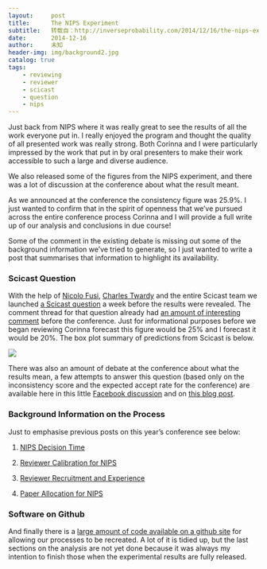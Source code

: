 ```yaml
---
layout:     post
title:      The NIPS Experiment
subtitle:   转载自：http://inverseprobability.com/2014/12/16/the-nips-experiment
date:       2014-12-16
author:     未知
header-img: img/background2.jpg
catalog: true
tags:
    - reviewing
    - reviewer
    - scicast
    - question
    - nips
---
```


Just back from NIPS where it was really great to see the results of all the work everyone put in. I really enjoyed the program and thought the quality of all presented work was really strong. Both Corinna and I were particularly impressed by the work that put in by oral presenters to make their work accessible to such a large and diverse audience.

We also released some of the figures from the NIPS experiment, and there was a lot of discussion at the conference about what the result meant.

As we announced at the conference the consistency figure was 25.9%. I just wanted to confirm that in the spirit of openness that we’ve pursued across the entire conference process Corinna and I will provide a full write up of our analysis and conclusions in due course!

Some of the comment in the existing debate is missing out some of the background information we’ve tried to generate, so I just wanted to write a post that summarises that information to highlight its availability.

### Scicast Question

With the help of [Nicolo Fusi](http://nicolofusi.com/), [Charles Twardy](http://blog.scicast.org/tag/charles-twardy) and the entire Scicast team we launched [a Scicast question](https://scicast.org/#!/questions/1083/trades/create/power) a week before the results were revealed. The comment thread for that question already had [an amount of interesting comment](https://scicast.org/#!/questions/1083/comments/power) before the conference. Just for informational purposes before we began reviewing Corinna forecast this figure would be 25% and I forecast it would be 20%. The box plot summary of predictions from Scicast is below.

![](http://inverseprobability.com/assets/forecast.png)


There was also an amount of debate at the conference about what the results mean, a few attempts to answer this question (based only on the inconsistency score and the expected accept rate for the conference) are available here in this little [Facebook discussion](https://www.facebook.com/photo.php?fbid=10152999318811042&set=a.488500766041.291374.552771041&type=1&theater) and on [this blog post](http://mrtz.org/blog/the-nips-experiment).

### Background Information on the Process

Just to emphasise previous posts on this year’s conference see below:

1. [NIPS Decision Time](http://inverseprobability.com/2014/09/13/nips-decision-time)

1. [Reviewer Calibration for NIPS](http://inverseprobability.com/2014/08/02/reviewer-calibration-for-nips)

1. [Reviewer Recruitment and Experience](http://inverseprobability.com/2014/07/24/nips-reviewer-recruitment-and-experience)

1. [Paper Allocation for NIPS](http://inverseprobability.com/2014/06/28/paper-allocation-for-nips)


### Software on Github

And finally there is a [large amount of code available on a github site](https://github.com/sods/conference) for allowing our processes to be recreated. A lot of it is tidied up, but the last sections on the analysis are not yet done because it was always my intention to finish those when the experimental results are fully released.
